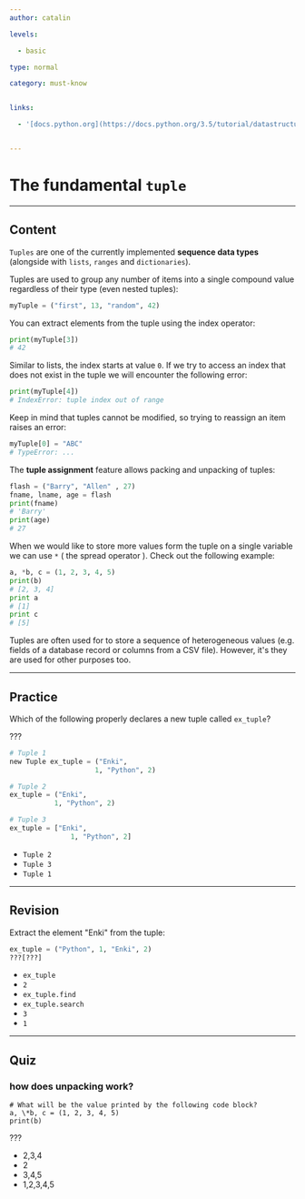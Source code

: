 ```yaml
---
author: catalin

levels:

  - basic

type: normal

category: must-know


links:

  - '[docs.python.org](https://docs.python.org/3.5/tutorial/datastructures.html#tuples-and-sequences){website}'


---
```


# The fundamental `tuple`

---
## Content

`Tuples` are one of the currently implemented **sequence data types** (alongside with `lists`, `ranges` and `dictionaries`).

Tuples are used to group any number of items into a single compound value regardless of their type (even nested tuples):
```python
myTuple = ("first", 13, "random", 42)
```

You can extract elements from the tuple using the index operator:
```python
print(myTuple[3])
# 42
```

Similar to lists, the index starts at value `0`. If we try to access an index that does not exist in the tuple we will encounter the following error:
```python
print(myTuple[4])
# IndexError: tuple index out of range
```

Keep in mind that tuples cannot be modified, so trying to reassign an item raises an error:
```python
myTuple[0] = "ABC"
# TypeError: ...
```

The **tuple assignment** feature allows packing and unpacking of tuples:
```python
flash = ("Barry", "Allen" , 27)
fname, lname, age = flash
print(fname)
# 'Barry'
print(age)
# 27
```

When we would like to store more values form the tuple on a single variable we can use `*` ( the spread operator ). Check out the following example:
```python
a, *b, c = (1, 2, 3, 4, 5)
print(b)
# [2, 3, 4]
print a
# [1]
print c
# [5]
```
Tuples are often used for to store a sequence of heterogeneous values (e.g. fields of a database record or columns from a CSV file). However, it's they are used for other purposes too.

---
## Practice

Which of the following properly declares a new tuple called `ex_tuple`?

???

```python
# Tuple 1
new Tuple ex_tuple = ("Enki",
                     1, "Python", 2)

# Tuple 2
ex_tuple = ("Enki",
           1, "Python", 2)

# Tuple 3
ex_tuple = ["Enki",
               1, "Python", 2]
```


* `Tuple 2`
* `Tuple 3`
* `Tuple 1`

---
## Revision

Extract the element "Enki" from the tuple:

```python
ex_tuple = ("Python", 1, "Enki", 2)
???[???]
```


* `ex_tuple`
* `2`
* `ex_tuple.find`
* `ex_tuple.search`
* `3`
* `1`

---
## Quiz
### how does unpacking work?
```
# What will be the value printed by the following code block?
a, \*b, c = (1, 2, 3, 4, 5)
print(b)
```

 ???

* 2,3,4
* 2
* 3,4,5
* 1,2,3,4,5

